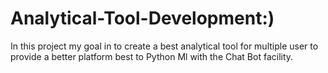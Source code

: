 # Analytical-Tool-Development:)
In this project my goal in to create a best analytical tool for multiple user to provide a better platform best to Python Ml with the Chat Bot facility.
